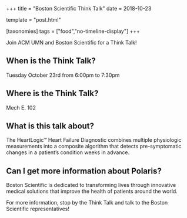 +++
title = "Boston Scientific Think Talk"
date = 2018-10-23

template = "post.html"

[taxonomies]
tags = ["food","no-timeline-display"]
+++

Join ACM UMN and Boston Scientific for a Think Talk!

<!-- more -->

## When is the Think Talk?
Tuesday October 23rd from 6:00pm to 7:30pm

## Where is the Think Talk?
Mech E. 102

## What is this talk about?
  
The HeartLogic™ Heart Failure Diagnostic combines multiple physiologic measurements into a composite algorithm that detects pre-symptomatic changes in a patient’s condition weeks in advance.  

## Can I get more information about Polaris?
  
Boston Scientific is dedicated to transforming lives through innovative medical solutions that improve the health of patients around the world.  

For more information, stop by the Think Talk and talk to the Boston Scientific representatives!
